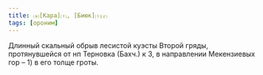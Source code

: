```yaml
---
title: ⒜[Кара]⒯, [Биюк]⒯⒵
tags: [ороним]
---
```


Длинный скальный обрыв лесистой куэсты Второй гряды, протянувшейся от нп
Терновка (Бахч.) к З, в направлении Мекензиевых гор – 1) в его толще гроты.
